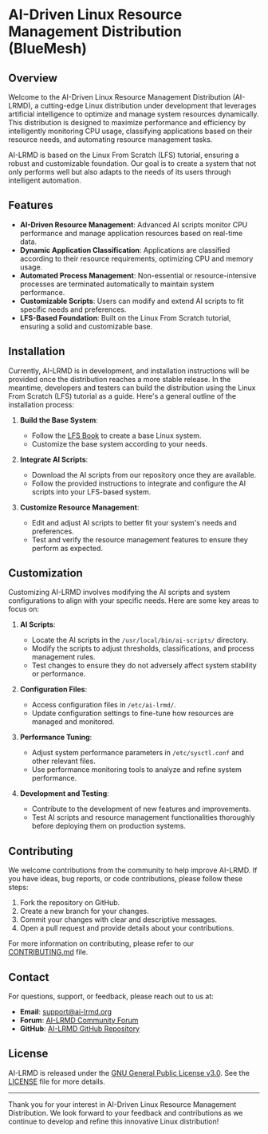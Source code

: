 # AI-Driven Linux Resource Management Distribution (BlueMesh)

## Overview

Welcome to the AI-Driven Linux Resource Management Distribution (AI-LRMD), a cutting-edge Linux distribution under development that leverages artificial intelligence to optimize and manage system resources dynamically. This distribution is designed to maximize performance and efficiency by intelligently monitoring CPU usage, classifying applications based on their resource needs, and automating resource management tasks.

AI-LRMD is based on the Linux From Scratch (LFS) tutorial, ensuring a robust and customizable foundation. Our goal is to create a system that not only performs well but also adapts to the needs of its users through intelligent automation.

## Features

- **AI-Driven Resource Management**: Advanced AI scripts monitor CPU performance and manage application resources based on real-time data.
- **Dynamic Application Classification**: Applications are classified according to their resource requirements, optimizing CPU and memory usage.
- **Automated Process Management**: Non-essential or resource-intensive processes are terminated automatically to maintain system performance.
- **Customizable Scripts**: Users can modify and extend AI scripts to fit specific needs and preferences.
- **LFS-Based Foundation**: Built on the Linux From Scratch tutorial, ensuring a solid and customizable base.

## Installation

Currently, AI-LRMD is in development, and installation instructions will be provided once the distribution reaches a more stable release. In the meantime, developers and testers can build the distribution using the Linux From Scratch (LFS) tutorial as a guide. Here's a general outline of the installation process:

1. **Build the Base System**:

   - Follow the [LFS Book](https://linuxfromscratch.org/lfs/view/development/) to create a base Linux system.
   - Customize the base system according to your needs.

2. **Integrate AI Scripts**:

   - Download the AI scripts from our repository once they are available.
   - Follow the provided instructions to integrate and configure the AI scripts into your LFS-based system.

3. **Customize Resource Management**:
   - Edit and adjust AI scripts to better fit your system's needs and preferences.
   - Test and verify the resource management features to ensure they perform as expected.

## Customization

Customizing AI-LRMD involves modifying the AI scripts and system configurations to align with your specific needs. Here are some key areas to focus on:

1. **AI Scripts**:

   - Locate the AI scripts in the `/usr/local/bin/ai-scripts/` directory.
   - Modify the scripts to adjust thresholds, classifications, and process management rules.
   - Test changes to ensure they do not adversely affect system stability or performance.

2. **Configuration Files**:

   - Access configuration files in `/etc/ai-lrmd/`.
   - Update configuration settings to fine-tune how resources are managed and monitored.

3. **Performance Tuning**:

   - Adjust system performance parameters in `/etc/sysctl.conf` and other relevant files.
   - Use performance monitoring tools to analyze and refine system performance.

4. **Development and Testing**:
   - Contribute to the development of new features and improvements.
   - Test AI scripts and resource management functionalities thoroughly before deploying them on production systems.

## Contributing

We welcome contributions from the community to help improve AI-LRMD. If you have ideas, bug reports, or code contributions, please follow these steps:

1. Fork the repository on GitHub.
2. Create a new branch for your changes.
3. Commit your changes with clear and descriptive messages.
4. Open a pull request and provide details about your contributions.

For more information on contributing, please refer to our [CONTRIBUTING.md](CONTRIBUTING.md) file.

## Contact

For questions, support, or feedback, please reach out to us at:

- **Email**: support@ai-lrmd.org
- **Forum**: [AI-LRMD Community Forum](https://forum.ai-lrmd.org)
- **GitHub**: [AI-LRMD GitHub Repository](https://github.com/ai-lrmd)

## License

AI-LRMD is released under the [GNU General Public License v3.0](https://www.gnu.org/licenses/gpl-3.0.html). See the [LICENSE](LICENSE) file for more details.

---

Thank you for your interest in AI-Driven Linux Resource Management Distribution. We look forward to your feedback and contributions as we continue to develop and refine this innovative Linux distribution!
